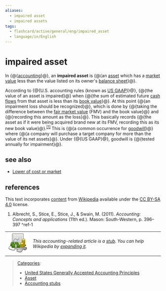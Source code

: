 ```yaml
---
aliases:
  - impaired asset
  - impaired assets
tags:
  - flashcard/active/general/eng/impaired_asset
  - language/in/English
---
```


# impaired asset

In {@{[accounting](accounting.md)}@}, an __impaired asset__ is {@{an [asset](asset.md) which has a [market value](market%20value.md) less than the value listed on its owner's [balance sheet](balance%20sheet.md)}@}. <!--SR:!2025-01-19,14,290!2025-01-15,10,270-->

According to {@{U.S. accounting rules \(known as [US GAAP](Generally%20Accepted%20Accounting%20Principles%20(United%20States).md)\)}@}, {@{the value of an asset is impaired}@} when {@{the sum of estimated future [cash flows](cash%20flow.md) from that asset is less than its [book value](book%20value.md)}@}. At this point {@{an impairment loss should be recognized}@}, which is done by {@{taking the difference between the [fair market value](fair%20market%20value.md) \(FMV\) and the book value}@} and {@{recording this amount as the loss}@}. This basically records {@{the asset as if it were being acquired brand new at its FMV, recording this as its new book value}@}.<sup>[\[1\]](#^ref-1)</sup> This is {@{a common occurrence for [goodwill](goodwill%20(accounting).md)}@} where {@{a company will purchase a target company for more than the value of its net assets}@}. Under {@{US GAAP}@}, goodwill is {@{tested annually for impairment}@}. <!--SR:!2025-01-20,15,290!2025-01-20,15,290!2025-02-15,33,270!2025-01-21,16,290!2025-01-19,14,290!2025-01-20,15,290!2025-01-19,14,290!2025-01-16,11,270!2025-01-21,16,290!2025-01-21,16,290!2025-01-20,15,290-->

## see also

- [Lower of cost or market](lower%20of%20cost%20or%20market.md)

## references

This text incorporates [content](https://en.wikipedia.org/wiki/impaired_asset) from [Wikipedia](Wikipedia.md) available under the [CC BY-SA 4.0](https://creativecommons.org/licenses/by-sa/4.0/) license.

1. Albrecht, S., Stice, E., Stice, J., & Swain, M. \(2011\). _Accounting: Concepts and applications_ \(11th ed.\). Mason: South-Western, p. 396–397 <a id="^ref-1"></a>^ref-1

|                                                                                        |                                                                                                                                                                                                               |
| -------------------------------------------------------------------------------------- | ------------------------------------------------------------------------------------------------------------------------------------------------------------------------------------------------------------- |
| ![accounting stub icon](../../archives/Wikimedia%20Commons/Accountancy%20template.svg) | _This accounting-related article is a [stub](https://en.wikipedia.org/wiki/Wikipedia:Stub). You can help Wikipedia by [expanding it](https://en.wikipedia.org/w/index.php?title=Impaired_asset&action=edit)._ |

> [Categories](https://en.wikipedia.org/wiki/Help:Category):
>
> - [United States Generally Accepted Accounting Principles](https://en.wikipedia.org/wiki/Category:United%20States%20Generally%20Accepted%20Accounting%20Principles)
> - [Asset](https://en.wikipedia.org/wiki/Category:Asset)
> - [Accounting stubs](https://en.wikipedia.org/wiki/Category:Accounting%20stubs)
